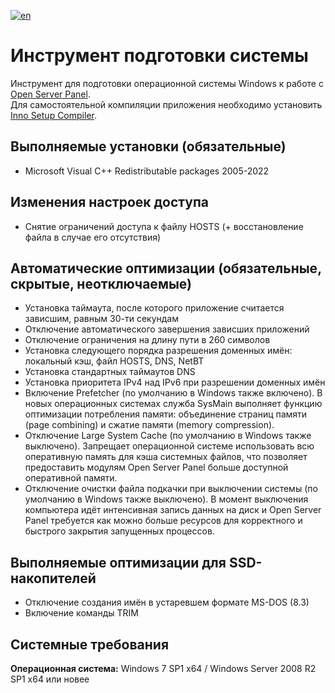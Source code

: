 [![en](https://img.shields.io/badge/lang-en-green.svg)](https://github.com/OSPanel/SystemPreparationTool)

# Инструмент подготовки системы

Инструмент для подготовки операционной системы Windows к работе с [Open Server Panel](https://ospanel.io).\
Для самостоятельной компиляции приложения необходимо установить [Inno Setup Compiler](https://jrsoftware.org/download.php/is.exe).

##  Выполняемые установки (обязательные)

* Microsoft Visual C++ Redistributable packages 2005-2022

##  Изменения настроек доступа

* Снятие ограничений доступа к файлу HOSTS (+ восстановление файла в случае его отсутствия)

##  Автоматические оптимизации (обязательные, скрытые, неотключаемые)

* Установка таймаута, после которого приложение считается зависшим, равным 30-ти секундам
* Отключение автоматического завершения зависших приложений
* Отключение ограничения на длину пути в 260 символов
* Установка следующего порядка разрешения доменных имён: локальный кэш, файл HOSTS, DNS, NetBT
* Установка стандартных таймаутов DNS
* Установка приоритета IPv4 над IPv6 при разрешении доменных имён
* Включение Prefetcher (по умолчанию в Windows также включено). В новых операционных системах служба SysMain выполняет функцию оптимизации потребления памяти: объединение страниц памяти (page combining) и сжатие памяти (memory compression).
* Отключение Large System Cache (по умолчанию в Windows также выключено). Запрещает операционной системе использовать всю оперативную память для кэша системных файлов, что позволяет предоставить модулям Open Server Panel больше доступной оперативной памяти.
* Отключение очистки файла подкачки при выключении системы (по умолчанию в Windows также выключено). В момент выключения компьютера идёт интенсивная запись данных на диск и Open Server Panel требуется как можно больше ресурсов для корректного и быстрого закрытия запущенных процессов.

##  Выполняемые оптимизации для SSD-накопителей

* Отключение создания имён в устаревшем формате MS-DOS (8.3)
* Включение команды TRIM

##  Системные требования

**Операционная система:** Windows 7 SP1 x64 / Windows Server 2008 R2 SP1 x64 или новее
